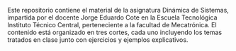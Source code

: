 Este repositorio contiene el material de la asignatura Dinámica de Sistemas, impartida por el docente Jorge Eduardo Cote en la Escuela Tecnológica Instituto Técnico Central, perteneciente a la facultad de Mecatrónica. El contenido está organizado en tres cortes, cada uno incluyendo los temas tratados en clase junto con ejercicios y ejemplos explicativos.
